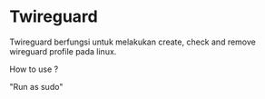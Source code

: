 # Twireguard

Twireguard berfungsi untuk melakukan create, check and remove wireguard profile pada linux.

How to use ?

"Run as sudo"
